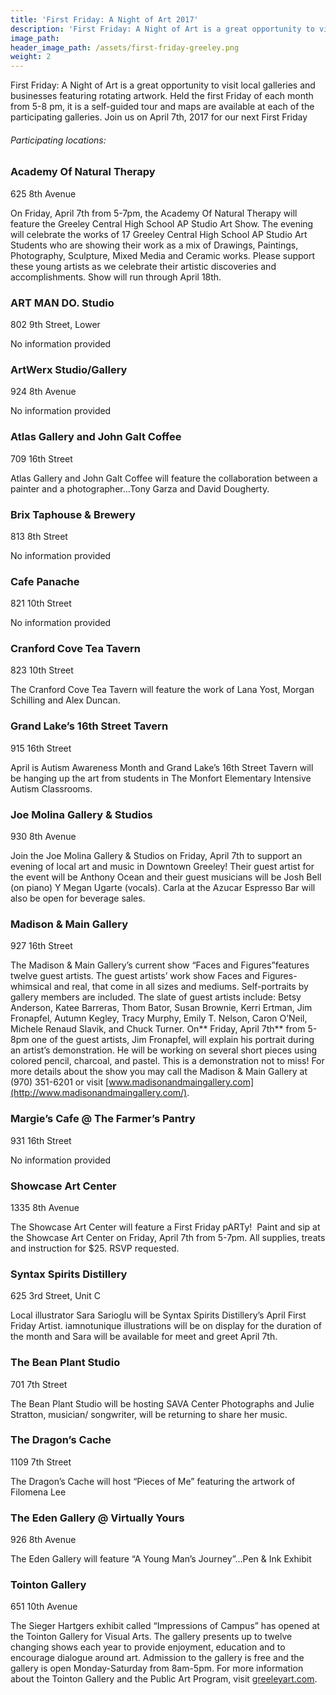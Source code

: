 ```yaml
---
title: 'First Friday: A Night of Art 2017'
description: 'First Friday: A Night of Art is a great opportunity to visit local galleries and businesses featuring rotating artwork. Held the first Friday of each month from 5-8 pm, it is a self-guided tour and maps are available at each of the participating galleries.'
image_path:
header_image_path: /assets/first-friday-greeley.png
weight: 2
---
```



First Friday: A Night of Art is a great opportunity to visit local galleries and businesses featuring rotating artwork. Held the first Friday of each month from 5-8 pm, it is a self-guided tour and maps are available at each of the participating galleries. Join us on April 7th, 2017 for our next First Friday

###### *Participating locations:*

### Academy Of Natural Therapy

625 8th Avenue

On Friday, April 7th from 5-7pm, the Academy Of Natural Therapy will feature the Greeley Central High School AP Studio Art Show. The evening will celebrate the works of 17 Greeley Central High School AP Studio Art Students who are showing their work as a mix of Drawings, Paintings, Photography, Sculpture, Mixed Media and Ceramic works. Please support these young artists as we celebrate their artistic discoveries and accomplishments. Show will run through April 18th.

### ART MAN DO. Studio

802 9th Street, Lower

No information provided

### ArtWerx Studio/Gallery

924 8th Avenue

No information provided

### Atlas Gallery and John Galt Coffee

709 16th Street

Atlas Gallery and John Galt Coffee will feature the collaboration between a painter and a photographer…Tony Garza and David Dougherty.

### Brix Taphouse & Brewery

813 8th Street

No information provided

### Cafe Panache

821 10th Street

No information provided

### Cranford Cove Tea Tavern

823 10th Street

The Cranford Cove Tea Tavern will feature the work of Lana Yost, Morgan Schilling and Alex Duncan.

### Grand Lake’s 16th Street Tavern

915 16th Street

April is Autism Awareness Month and Grand Lake’s 16th Street Tavern will be hanging up the art from students in The Monfort Elementary Intensive Autism Classrooms.

### Joe Molina Gallery & Studios

930 8th Avenue

Join the Joe Molina Gallery & Studios on Friday, April 7th to support an evening of local art and music in Downtown Greeley! Their guest artist for the event will be Anthony Ocean and their guest musicians will be Josh Bell (on piano) Y Megan Ugarte (vocals). Carla at the Azucar Espresso Bar will also be open for beverage sales.

### Madison & Main Gallery

927 16th Street

The Madison & Main Gallery’s current show “Faces and Figures”features twelve guest artists. The guest artists’ work show Faces and Figures- whimsical and real, that come in all sizes and mediums. Self-portraits by gallery members are included. The slate of guest artists include: Betsy Anderson, Katee Barreras, Thom Bator, Susan Brownie, Kerri Ertman, Jim Fronapfel, Autumn Kegley, Tracy Murphy, Emily T. Nelson, Caron O’Neil, Michele Renaud Slavik, and Chuck Turner. On\*\* Friday, April 7th\*\* from 5-8pm one of the guest artists, Jim Fronapfel, will explain his portrait during an artist’s demonstration. He will be working on several short pieces using colored pencil, charcoal, and pastel. This is a demonstration not to miss! For more details about the show you may call the Madison & Main Gallery at (970) 351-6201 or visit [www.madisonandmaingallery.com](http://www.madisonandmaingallery.com/).

### Margie’s Cafe @ The Farmer’s Pantry

931 16th Street

No information provided

### Showcase Art Center

1335 8th Avenue

The Showcase Art Center will feature a First Friday pARTy!  Paint and sip at the Showcase Art Center on Friday, April 7th from 5-7pm. All supplies, treats and instruction for $25. RSVP requested.

### Syntax Spirits Distillery

625 3rd Street, Unit C

Local illustrator Sara Sarioglu will be Syntax Spirits Distillery’s April First Friday Artist. iamnotunique illustrations will be on display for the duration of the month and Sara will be available for meet and greet April 7th.

### The Bean Plant Studio

701 7th Street

The Bean Plant Studio will be hosting SAVA Center Photographs and Julie Stratton, musician/ songwriter, will be returning to share her music.

### The Dragon’s Cache

1109 7th Street

The Dragon’s Cache will host “Pieces of Me” featuring the artwork of Filomena Lee

### The Eden Gallery @ Virtually Yours

926 8th Avenue

The Eden Gallery will feature “A Young Man’s Journey”…Pen & Ink Exhibit

### Tointon Gallery

651 10th Avenue

The Sieger Hartgers exhibit called “Impressions of Campus” has opened at the Tointon Gallery for Visual Arts. The gallery presents up to twelve changing shows each year to provide enjoyment, education and to encourage dialogue around art. Admission to the gallery is free and the gallery is open Monday-Saturday from 8am-5pm. For more information about the Tointon Gallery and the Public Art Program, visit [greeleyart.com](http://r20.rs6.net/tn.jsp?f=001owHelEZvQlXsvJHFfxaDGMBrbtwVTiEAvzl-d0fCwBufLk4Umvxf6ycvByQZ6eHXKOs_S9joaohTWdei7qQWZz1mK46MZHAL4Iu-ISLaTyCum0JgezUwL-kwo3YmyJJCOLn8w4cVEXEnYP9EcX-h_zuToojG9SEEGcXM4QH45smDK1Bka4NiRmqkYxODgMNINWSfny3glxotAUx39o91993zPrE7AsFieHdJC2ZwtQSW9fDCT8m8CCw8yXtXQhsDfuZVhwGTKmW4yOf1pf_biGaPRJWkoDSiHD7o3SgFrzyYK92k_lkt5WDpv9HT08TfJBfWx-HFD9Y1Vh-ROt9WOO8cXgvhhQGpULEKb8WE4j6ohVuSVWwg2w==&amp;c=&amp;ch=).